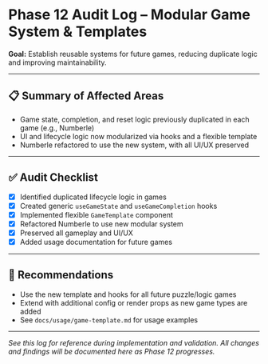 # Phase 12 Audit Log – Modular Game System & Templates

**Goal:** Establish reusable systems for future games, reducing duplicate logic and improving maintainability.

---

## 📋 Summary of Affected Areas
- Game state, completion, and reset logic previously duplicated in each game (e.g., Numberle)
- UI and lifecycle logic now modularized via hooks and a flexible template
- Numberle refactored to use the new system, with all UI/UX preserved

---

## ✅ Audit Checklist
- [x] Identified duplicated lifecycle logic in games
- [x] Created generic `useGameState` and `useGameCompletion` hooks
- [x] Implemented flexible `GameTemplate` component
- [x] Refactored Numberle to use new modular system
- [x] Preserved all gameplay and UI/UX
- [x] Added usage documentation for future games

---

## 📝 Recommendations
- Use the new template and hooks for all future puzzle/logic games
- Extend with additional config or render props as new game types are added
- See `docs/usage/game-template.md` for usage examples

---

*See this log for reference during implementation and validation. All changes and findings will be documented here as Phase 12 progresses.* 
